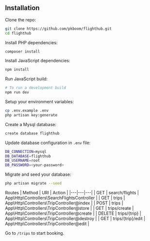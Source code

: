 ## Installation

Clone the repo:

```sh
git clone https://github.com/pkboom/flighthub.git
cd flighthub
```

Install PHP dependencies:

```sh
composer install
```

Install JavaScript dependencies:

```sh
npm install
```

Run JavaScript build:

```sh
# To run a development build
npm run dev
```

Setup your environment variables:

```sh
cp .env.example .env
php artisan key:generate
```

Create a Mysql database:

```sh
create database flighthub
```

Update database configuration in `.env` file:

```sh
DB_CONNECTION=mysql
DB_DATABASE=flighthub
DB_USERNAME=root
DB_PASSWORD=<your-password>
```

Migrate and seed your database:

```sh
php artisan migrate --seed
```

Routes
| Method | URI | Action |
|---|---|---|
| GET | search/flights | App\Http\Controllers\SearchFlightsController |
| GET | trips | App\Http\Controllers\TripController@index |
| POST | trips | App\Http\Controllers\TripController@store |
| GET | trips/create | App\Http\Controllers\TripController@create |
| DELETE | trips/{trip} | App\Http\Controllers\TripController@destroy |
| GET | trips/{trip}/edit | App\Http\Controllers\TripController@edit |

Go to `/trips` to start booking.
